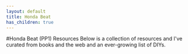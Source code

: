 ```yaml
---
layout: default
title: Honda Beat
has_children: true
---
```

#Honda Beat (PP1) Resources
Below is a collection of resources and I've curated from books and the web and an ever-growing list of DIYs.
